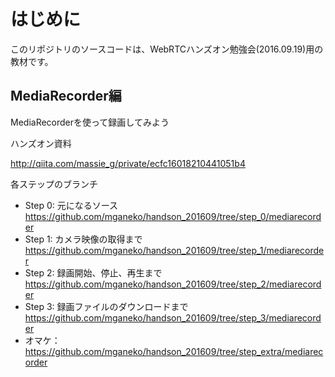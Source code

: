 # はじめに

このリポジトリのソースコードは、WebRTCハンズオン勉強会(2016.09.19)用の教材です。

## MediaRecorder編

MediaRecorderを使って録画してみよう

ハンズオン資料

http://qiita.com/massie_g/private/ecfc16018210441051b4

各ステップのブランチ

- Step 0: 元になるソース https://github.com/mganeko/handson_201609/tree/step_0/mediarecorder
- Step 1: カメラ映像の取得まで https://github.com/mganeko/handson_201609/tree/step_1/mediarecorder
- Step 2: 録画開始、停止、再生まで https://github.com/mganeko/handson_201609/tree/step_2/mediarecorder
- Step 3: 録画ファイルのダウンロードまで https://github.com/mganeko/handson_201609/tree/step_3/mediarecorder
- オマケ： https://github.com/mganeko/handson_201609/tree/step_extra/mediarecorder

